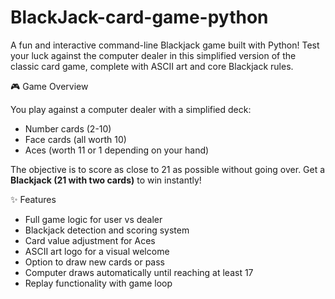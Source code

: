 # BlackJack-card-game-python
A fun and interactive command-line Blackjack game built with Python! Test your luck against the computer dealer in this simplified version of the classic card game, complete with ASCII art and core Blackjack rules.  


🎮 Game Overview

You play against a computer dealer with a simplified deck:
- Number cards (2-10)
- Face cards (all worth 10)
- Aces (worth 11 or 1 depending on your hand)

The objective is to score as close to 21 as possible without going over. Get a **Blackjack (21 with two cards)** to win instantly!


✨ Features

- Full game logic for user vs dealer
- Blackjack detection and scoring system
- Card value adjustment for Aces
- ASCII art logo for a visual welcome
- Option to draw new cards or pass
- Computer draws automatically until reaching at least 17
- Replay functionality with game loop


